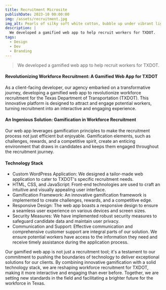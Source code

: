 ```yaml
---
title: Recruitment Microsite
publishDate: 2023-10 00:00:00
img: /assets/recruitment.jpg
img_alt: Pearls of silky soft white cotton, bubble up under vibrant lighting
description: |
  We developed a gamified web app to help recruit workers for TXDOT.
tags:
  - Design
  - Dev
  - Branding
---
```


> We developed a gamified web app to help recruit workers for TXDOT.

#### Revolutionizing Workforce Recruitment: A Gamified Web App for TXDOT

As a client-facing developer, our agency embarked on a transformative journey, developing a gamified web app to revolutionize workforce recruitment for the Texas Department of Transportation (TXDOT). This innovative platform is designed to attract and engage potential workers, turning recruitment into an interactive and engaging experience.

#### An Ingenious Solution: Gamification in Workforce Recruitment

Our web app leverages gamification principles to make the recruitment process not just efficient but enjoyable. Gamification elements, such as challenges, rewards, and a competitive spirit, create an enticing environment that draws in candidates and keeps them engaged throughout the recruitment journey.

#### Technology Stack

- Custom WordPress Application: We designed a tailor-made web application to cater to TXDOT's specific recruitment needs.
- HTML, CSS, and JavaScript: Front-end technologies are used to craft an intuitive and visually appealing user interface.
- Gamification Framework: An innovative gamification framework is implemented to create challenges, rewards, and a competitive edge.
- Responsive Design: The web app boasts a responsive design to ensure a seamless user experience on various devices and screen sizes.
- Security Measures: We have implemented robust security measures to safeguard candidate data and maintain user privacy.
- Communication and Support: Effective communication and comprehensive customer support are integral parts of our solution. We ensure potential workers have access to the information they need and receive timely assistance during the application process.

Our gamified web app is not just a recruitment tool; it's a testament to our commitment to pushing the boundaries of technology to deliver exceptional solutions for our clients. By combining innovative gamification with a solid technology stack, we are reshaping workforce recruitment for TXDOT, making it more interactive and engaging than ever before. Together, we are setting new standards in the field and facilitating a brighter future for the workforce in Texas.
